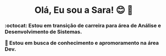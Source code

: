 <h1 align="center"> Olá, Eu sou a Sara! 😊 🖖</h1>
<h3><p>:octocat: Estou em transição de carreira para área de Análise e Desenvolvimento de Sistemas.</p>
<p>🌱 Estou em busca de conhecimento e apromoramento na área Dev.</p></h3>


<!---
Sa-G0S/Sa-G0S is a ✨ special ✨ repository because its `README.md` (this file) appears on your GitHub profile.
You can click the Preview link to take a look at your changes.
--->
